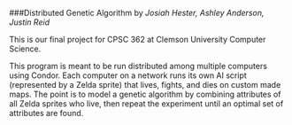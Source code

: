 ###Distributed Genetic Algorithm
by _Josiah Hester, Ashley Anderson, Justin Reid_

This is our final project for CPSC 362 at Clemson University Computer Science.

This program is meant to be run distributed among multiple computers using Condor. Each computer on a network runs its own AI script (represented by a Zelda sprite) that lives, fights, and dies on custom made maps. The point is to model a genetic algorithm by combining attributes of all Zelda sprites who live, then repeat the experiment until an optimal set of attributes are found.